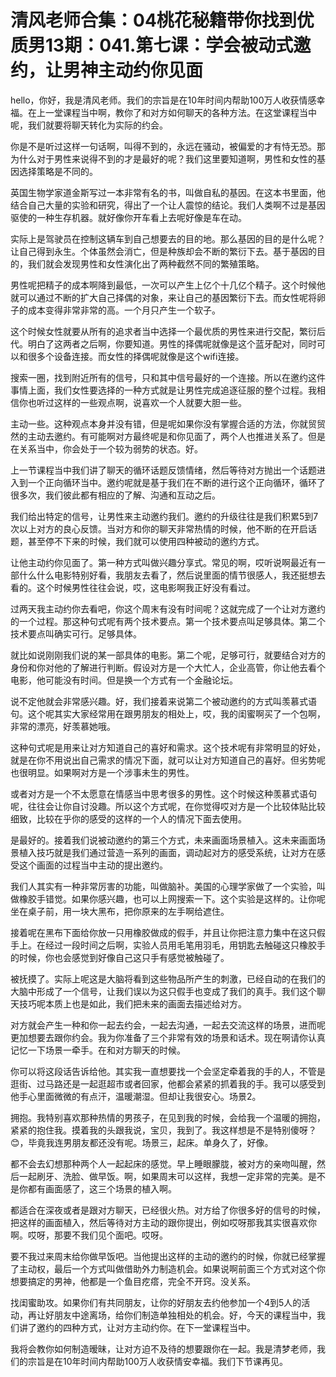 # 清风老师合集：04桃花秘籍带你找到优质男13期：041.第七课：学会被动式邀约，让男神主动约你见面

hello，你好，我是清风老师。我们的宗旨是在10年时间内帮助100万人收获情感幸福。在上一堂课程当中啊，教你了和对方如何聊天的各种方法。在这堂课程当中呢，我们就要将聊天转化为实际的约会。

你是不是听过这样一句话啊，叫得不到的，永远在骚动，被偏爱的才有恃无恐。那为什么对于男性来说得不到的才是最好的呢？我们这里要知道啊，男性和女性的基因选择策略是不同的。

英国生物学家道金斯写过一本非常有名的书，叫做自私的基因。在这本书里面，他结合自己大量的实验和研究，得出了一个让人震惊的结论。我们人类啊不过是基因驱使的一种生存机器。就好像你开车看上去呢好像是车在动。

实际上是驾驶员在控制这辆车到自己想要去的目的地。那么基因的目的是什么呢？让自己得到永生。个体虽然会消亡，但是种族却会不断的繁衍下去。基于基因的目的，我们就会发现男性和女性演化出了两种截然不同的繁殖策略。

男性呢把精子的成本啊降到最低，一次可以产生上亿个十几亿个精子。这个时候他就可以通过不断的扩大自己择偶的对象，来让自己的基因繁衍下去。而女性呢将卵子的成本变得非常非常的高。一个月只产生一个软子。

这个时候女性就要从所有的追求者当中选择一个最优质的男性来进行交配，繁衍后代。明白了这两者之后啊，你要知道。男性的择偶呢就像是这个蓝牙配对，同时可以和很多个设备连接。而女性的择偶呢就像是这个wifi连接。

搜索一圈，找到附近所有的信号，只和其中信号最好的一个连接。所以在邀约这件事情上面，我们女性要选择的一种方式就是让男性完成追逐征服的整个过程。我相信你也听过这样的一些观点啊，说喜欢一个人就要大胆一些。

主动一些。这种观点本身并没有错，但是呢如果你没有掌握合适的方法，你就贸贸然的主动去邀约。有可能啊对方最终呢是和你见面了，两个人也推进关系了。但是在关系当中，你会处于一个较为弱势的状态。好。

上一节课程当中我们讲了聊天的循环话题反馈情绪，然后等待对方抛出一个话题进入到一个正向循环当中。邀约呢就是基于我们在不断的进行这个正向循环，循环了很多次，我们彼此都有相应的了解、沟通和互动之后。

我们给出特定的信号，让男性来主动邀约我们。邀约的升级往往是我们积累5到7次以上对方的良心反馈。当对方和你的聊天非常热情的时候，他不断的在开启话题，甚至停不下来的时候，我们就可以使用四种被动的邀约方式。

让他主动约你见面了。第一种方式叫做兴趣分享式。常见的啊，哎听说啊最近有一部什么什么电影特别好看，我朋友去看了，然后说里面的情节很感人，我还挺想去看的。这个时候男性往往会说，哎，这电影啊我正好没有看过。

过两天我主动约你去看吧，你这个周末有没有时间呢？这就完成了一个让对方邀约的一个过程。那这种句式呢有两个技术要点。第一个技术要点叫足够具体。第二个技术要点叫确实可行。足够具体。

就比如说刚刚我们说的某一部具体的电影。第二个呢，足够可行，就要结合对方的身份和你对他的了解进行判断。假设对方是一个大忙人，企业高管，你让他去看个电影，他可能没有时间。但是换一个方式有一个金融论坛。

说不定他就会非常感兴趣。好，我们接着来说第二个被动邀约的方式叫羡慕式语句。这个呢其实大家经常用在跟男朋友的相处上，哎，我的闺蜜啊买了一个包啊，非常的漂亮，好羡慕她哦。

这种句式呢是用来让对方知道自己的喜好和需求。这个技术呢有非常明显的好处，就是在你不用说出自己需求的情况下面，就可以让对方知道自己的喜好。但劣势呢也很明显。如果啊对方是一个涉事未生的男性。

或者对方是一个不太愿意在情感当中思考很多的男性。这个时候这种羡慕式语句呢，往往会让你自讨没趣。所以这个方式呢，在你觉得哎对方是一个比较体贴比较细致，比较在乎你的感受的这样的一个人的情况下面去使用。

是最好的。接着我们说被动邀约的第三个方式，未来画面场景植入。这未来画面场景植入技巧就是我们通过营造一系列的画面，调动起对方的感受系统，让对方在感受这个画面的过程当中主动的提出邀约。

我们人其实有一种非常厉害的功能，叫做脑补。美国的心理学家做了一个实验，叫做橡胶手错觉。如果你感兴趣，也可以上网搜索一下。这个实验是这样的。让你呢坐在桌子前，用一块大黑布，把你原来的左手啊给遮住。

接着呢在黑布下面给你放一只用橡胶做成的假手，并且让你把注意力集中在这只假手上。在经过一段时间之后啊，实验人员用毛笔用羽毛，用钥匙去触碰这只橡胶手的时候，你也会感觉到好像自己这只手有感觉被触碰了。

被抚摸了。实际上呢这是大脑将看到这些物品所产生的刺激，已经自动的在我们的大脑中形成了一个信号，让我们误以为这只假手也变成了我们的真手。我们这个聊天技巧呢本质上也是如此，我们把未来的画面去描述给对方。

对方就会产生一种和你一起去约会，一起去沟通，一起去交流这样的场景，进而呢更加想要去跟你约会。我为你准备了三个非常有效的场景和话术。现在啊请你认真记忆一下场景一牵手。在和对方聊天的时候。

你可以将这段话告诉给他。其实我一直想要找一个会坚定牵着我的手的人，不管是逛街、过马路还是一起逛超市或者回家，他都会紧紧的抓着我的手。我可以感受到他手心里面微微的有点汗，温暖潮湿。但却让我很安心。场景2。

拥抱。我特别喜欢那种热情的男孩子，在见到我的时候，会给我一个温暖的拥抱，紧紧的抱住我。摸着我的头跟我说，宝贝，我到了。我这样想是不是特别傻呀？😊，毕竟我连男朋友都还没有呢。场景三，起床。单身久了，好像。

都不会去幻想那种两个人一起起床的感觉。早上睡眼朦胧，被对方的亲吻叫醒，然后一起刷牙、洗脸、做早饭。啊，如果周末可以这样，我想一定非常的完美。是不是你都有画面感了，这三个场景的植入啊。

都适合在深夜或者是跟对方聊天，已经很火热。对方给了你很多好的信号的时候，把这样的画面植入，然后等待对方主动的跟你提出，例如哎呀那我其实很喜欢你啊。哎呀，那要不我们见个面吧。哎呀。

要不我过来周末给你做早饭吧。当他提出这样的主动的邀约的时候，你就已经掌握了主动权，最后一个方式叫做借助外力制造机会。如果说啊前面三个方式对这个你想要搞定的男神，他都是一个鱼目疙瘩，完全不开窍。没关系。

找闺蜜助攻。如果你们有共同朋友，让你的好朋友去约他参加一个4到5人的活动，再让好朋友中途离场，给你们制造单独相处的机会。好，今天的课程当中，我们讲了邀约的四种方式，让对方主动约你。在下一堂课程当中。

我将会教你如何制造暧昧，让对方迫不及待的想要跟你在一起。我是清梦老师，我们的宗旨是在10年时间内帮助100万人收获情安幸福。我们下节课再见。

